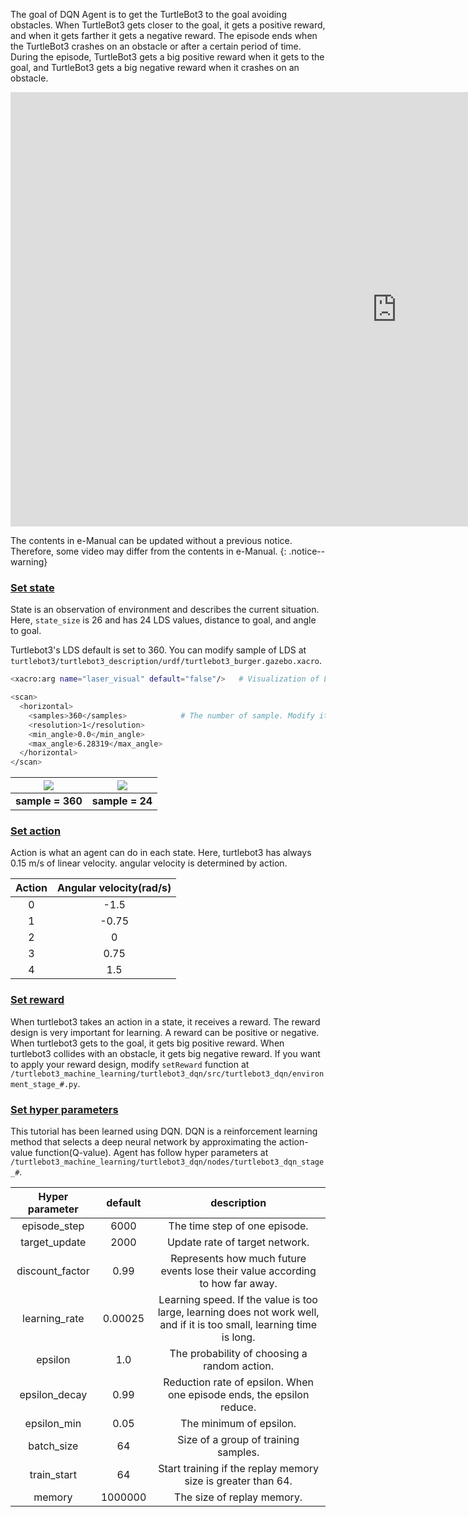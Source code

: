 
The goal of DQN Agent is to get the TurtleBot3 to the goal avoiding obstacles. When TurtleBot3 gets closer to the goal, it gets a positive reward, and when it gets farther it gets a negative reward.
The episode ends when the TurtleBot3 crashes on an obstacle or after a certain period of time. During the episode, TurtleBot3 gets a big positive reward when it gets to the goal, and TurtleBot3 gets a big negative reward when it crashes on an obstacle.

<iframe width="1236" height="695" src="https://www.youtube.com/embed/807_cByUBSI" frameborder="0" allow="autoplay; encrypted-media" allowfullscreen></iframe>

The contents in e-Manual can be updated without a previous notice. Therefore, some video may differ from the contents in e-Manual.
{: .notice--warning}

### [Set state](#set-state)

State is an observation of environment and describes the current situation. Here, `state_size` is 26 and has 24 LDS values, distance to goal, and angle to goal.

Turtlebot3's LDS default is set to 360. You can modify sample of LDS at `turtlebot3/turtlebot3_description/urdf/turtlebot3_burger.gazebo.xacro`.

```bash
<xacro:arg name="laser_visual" default="false"/>   # Visualization of LDS. If you want to see LDS, set to `true`
```

```bash
<scan>
  <horizontal>
    <samples>360</samples>            # The number of sample. Modify it to 24
    <resolution>1</resolution>
    <min_angle>0.0</min_angle>
    <max_angle>6.28319</max_angle>
  </horizontal>
</scan>
```

| ![](/assets/images/platform/turtlebot3/machine_learning/sample_360.png) | ![](/assets/images/platform/turtlebot3/machine_learning/sample_24.png) |
|:-----------------------------------------------------------------------:|:----------------------------------------------------------------------:|
|                            **sample = 360**                             |                            **sample = 24**                             |

### [Set action](#set-action)

Action is what an agent can do in each state. Here, turtlebot3 has always 0.15 m/s of linear velocity. angular velocity is determined by action.

| Action | Angular velocity(rad/s) |
|:------:|:-----------------------:|
|   0    |          -1.5           |
|   1    |          -0.75          |
|   2    |            0            |
|   3    |          0.75           |
|   4    |           1.5           |

### [Set reward](#set-reward)

When turtlebot3 takes an action in a state, it receives a reward. The reward design is very important for learning. A reward can be positive or negative. When turtlebot3 gets to the goal, it gets big positive reward. When turtlebot3
collides with an obstacle, it gets big negative reward. If you want to apply your reward design, modify `setReward` function at `/turtlebot3_machine_learning/turtlebot3_dqn/src/turtlebot3_dqn/environment_stage_#.py`.

### [Set hyper parameters](#set-hyper-parameters)

This tutorial has been learned using DQN. DQN is a reinforcement learning method that selects a deep neural network by approximating the action-value function(Q-value). Agent has follow hyper parameters at `/turtlebot3_machine_learning/turtlebot3_dqn/nodes/turtlebot3_dqn_stage_#`.

| Hyper parameter | default |                                                      description                                                       |
|:---------------:|:-------:|:----------------------------------------------------------------------------------------------------------------------:|
|  episode_step   |  6000   |                                             The time step of one episode.                                              |
|  target_update  |  2000   |                                             Update rate of target network.                                             |
| discount_factor |  0.99   |                     Represents how much future events lose their value according to how far away.                      |
|  learning_rate  | 0.00025 | Learning speed. If the value is too large, learning does not work well, and if it is too small, learning time is long. |
|     epsilon     |   1.0   |                                      The probability of choosing a random action.                                      |
|  epsilon_decay  |  0.99   |                         Reduction rate of epsilon. When one episode ends, the epsilon reduce.                          |
|   epsilon_min   |  0.05   |                                                The minimum of epsilon.                                                 |
|   batch_size    |   64    |                                          Size of a group of training samples.                                          |
|   train_start   |   64    |                              Start training if the replay memory size is greater than 64.                              |
|     memory      | 1000000 |                                               The size of replay memory.                                               |
